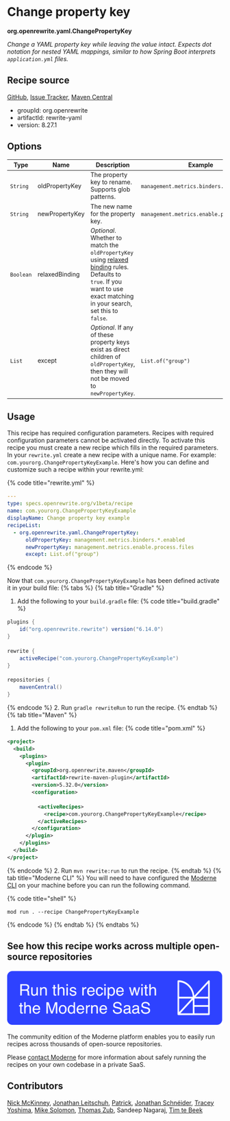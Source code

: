# Change property key

**org.openrewrite.yaml.ChangePropertyKey**

_Change a YAML property key while leaving the value intact. Expects dot notation for nested YAML mappings, similar to how Spring Boot interprets `application.yml` files._

## Recipe source

[GitHub](https://github.com/openrewrite/rewrite/blob/main/rewrite-yaml/src/main/java/org/openrewrite/yaml/ChangePropertyKey.java), [Issue Tracker](https://github.com/openrewrite/rewrite/issues), [Maven Central](https://central.sonatype.com/artifact/org.openrewrite/rewrite-yaml/8.27.1/jar)

* groupId: org.openrewrite
* artifactId: rewrite-yaml
* version: 8.27.1

## Options

| Type | Name | Description | Example |
| -- | -- | -- | -- |
| `String` | oldPropertyKey | The property key to rename. Supports glob patterns. | `management.metrics.binders.*.enabled` |
| `String` | newPropertyKey | The new name for the property key. | `management.metrics.enable.process.files` |
| `Boolean` | relaxedBinding | *Optional*. Whether to match the `oldPropertyKey` using [relaxed binding](https://docs.spring.io/spring-boot/docs/2.5.6/reference/html/features.html#features.external-config.typesafe-configuration-properties.relaxed-binding) rules. Defaults to `true`. If you want to use exact matching in your search, set this to `false`. |  |
| `List` | except | *Optional*. If any of these property keys exist as direct children of `oldPropertyKey`, then they will not be moved to `newPropertyKey`. | `List.of("group")` |


## Usage

This recipe has required configuration parameters. Recipes with required configuration parameters cannot be activated directly. To activate this recipe you must create a new recipe which fills in the required parameters. In your `rewrite.yml` create a new recipe with a unique name. For example: `com.yourorg.ChangePropertyKeyExample`.
Here's how you can define and customize such a recipe within your rewrite.yml:

{% code title="rewrite.yml" %}
```yaml
---
type: specs.openrewrite.org/v1beta/recipe
name: com.yourorg.ChangePropertyKeyExample
displayName: Change property key example
recipeList:
  - org.openrewrite.yaml.ChangePropertyKey:
      oldPropertyKey: management.metrics.binders.*.enabled
      newPropertyKey: management.metrics.enable.process.files
      except: List.of("group")
```
{% endcode %}

Now that `com.yourorg.ChangePropertyKeyExample` has been defined activate it in your build file:
{% tabs %}
{% tab title="Gradle" %}
1. Add the following to your `build.gradle` file:
{% code title="build.gradle" %}
```groovy
plugins {
    id("org.openrewrite.rewrite") version("6.14.0")
}

rewrite {
    activeRecipe("com.yourorg.ChangePropertyKeyExample")
}

repositories {
    mavenCentral()
}
```
{% endcode %}
2. Run `gradle rewriteRun` to run the recipe.
{% endtab %}
{% tab title="Maven" %}
1. Add the following to your `pom.xml` file:
{% code title="pom.xml" %}
```xml
<project>
  <build>
    <plugins>
      <plugin>
        <groupId>org.openrewrite.maven</groupId>
        <artifactId>rewrite-maven-plugin</artifactId>
        <version>5.32.0</version>
        <configuration>
          
          <activeRecipes>
            <recipe>com.yourorg.ChangePropertyKeyExample</recipe>
          </activeRecipes>
        </configuration>
      </plugin>
    </plugins>
  </build>
</project>
```
{% endcode %}
2. Run `mvn rewrite:run` to run the recipe.
{% endtab %}
{% tab title="Moderne CLI" %}
You will need to have configured the [Moderne CLI](https://docs.moderne.io/moderne-cli/cli-intro) on your machine before you can run the following command.

{% code title="shell" %}
```shell
mod run . --recipe ChangePropertyKeyExample
```
{% endcode %}
{% endtab %}
{% endtabs %}

## See how this recipe works across multiple open-source repositories

[![Moderne Link Image](/.gitbook/assets/ModerneRecipeButton.png)](https://app.moderne.io/recipes/org.openrewrite.yaml.ChangePropertyKey)

The community edition of the Moderne platform enables you to easily run recipes across thousands of open-source repositories.

Please [contact Moderne](https://moderne.io/product) for more information about safely running the recipes on your own codebase in a private SaaS.

## Contributors
[Nick McKinney](mailto:mckinneynicholas@gmail.com), [Jonathan Leitschuh](mailto:jonathan.leitschuh@gmail.com), [Patrick](mailto:patway99@gmail.com), [Jonathan Schnéider](mailto:jkschneider@gmail.com), [Tracey Yoshima](mailto:tracey.yoshima@gmail.com), [Mike Solomon](mailto:mike@moderne.io), [Thomas Zub](mailto:thomas.zub@outlook.de), Sandeep Nagaraj, [Tim te Beek](mailto:tim@moderne.io)
